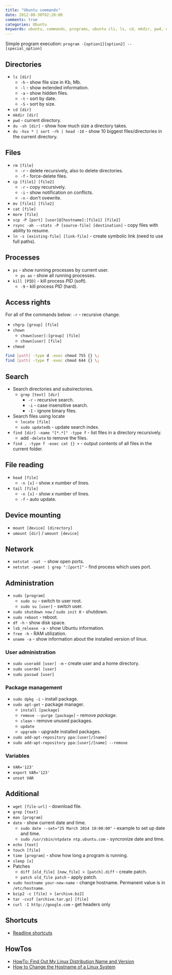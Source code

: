 ```yaml
---
title: "Ubuntu commands"
date: 2012-08-30T02:28:00
comments: true
categories: Ubuntu
keywords: ubuntu, commands, programs, ubuntu cli, ls, cd, mkdir, pwd, du, rm, cp, mv, cat, more, nano, ps, kill, chgrp, chown, chmod, sudo, df, apt-get, grep, man, date, echo, locate, useradd, userdel, passwd, head, tail, mount, umount, touch, time, sleep, pwgen
---
```


Simple program execution: `program -[option1][option2] --[special_option]`

## Directories
* `ls [dir]`
    * `-h` - show file size in Kb, Mb.
    * `-l` - show extended information.
    * `-a` - show hidden files.
    * `-t` - sort by date.
    * `-S` - sort by size.
* `cd [dir]`
* `mkdir [dir]`
* `pwd` - current directory.
* `du -sh [dir]` - show how much size a directory takes.
* `du -hsx * | sort -rh | head -10` - show 10 biggest files/directories in the current directory.

## Files
* `rm [file]`
    * `-r` - delete recursively, also to delete directories.
    * `-f` - force-delete files.
* `cp [file1] [file2]`
    * `-r` - copy recursively.
    * `-i` - show notification on conflicts.
    * `-n` - don't ovewrite.
* `mv [file1] [file2]`
* `cat [file]`
* `more [file]`
* `scp -P [port] [user]@[hostname]:[file1] [file2]`
* `rsync -ah --stats -P [source-file] [destination]` - copy files with ability to resume.
* `ln -s [existing-file] [link-file]` - create symbolic link (need to use full paths).

## Processes
* `ps` - show running processes by current user.
    * `ps ax` - show all running processes.
* `kill [PID]` - kill process *PID* (soft).
    * `-9` -  kill process *PID* (hard).

## Access rights
For all of the commands below: `-r` - recursive change.

* `chgrp [group] [file]`
* `chown`
    * `chown[user]:[group] [file]`
    * `chown[user] [file]`
* `chmod`

```bash
find [path] -type d -exec chmod 755 {} \;
find [path] -type f -exec chmod 644 {} \;
```

## Search

* Search directories and subsirectories.
    * `grep [text] [dir]`
        * `-r` - recursive search.
        * `-i` - case insensitive search.
        * `-I` - ignore binary files.
* Search files using locate
    * `locate [file]`
    * `sudo updatedb` - update search index.
* `find [dir] -name "[*.*]" -type f` - list files in a directory recursively.
    - add `-delete` to remove the files.
* `find . -type f -exec cat {} +` - output contents of all files in the current folder.

## File reading
* `head [file]`
    * `-n [x]` - show *x* number of lines.
* `tail [file]`
    * `-n [x]` - show *x* number of lines.
    * `-f` - auto update.

## Device mounting
* `mount [device] [directory]`
* `umount [dir]` / `umount [device]`

## Network
* `netstat -nat ` - show open ports.
* `netstat -peant | grep ":[port]"` - find process which uses port.

## Administration
* `sudo [program]`
    * `sudo su` - switch to user root.
    * `sudo su [user]` - switch user.
* `sudo shutdown now` / `sudo init 0`  - shutdown.
* `sudo reboot` - reboot.
* `df -h` - show disk space.
* `lsb_release -a` - show Ubuntu information.
* `free -h` - RAM utilization.
* `uname -a` - show information about the installed version of linux.

### User administration
* `sudo useradd [user] -m` - create user and a home directory.
* `sudo userdel [user]`
* `sudo passwd [user]`

### Package management
* `sudo dpkg -i` - install package.
* `sudo apt-get` - package manager.
    * `install [package]`
    * `remove --purge [package]` - remove *package*.
    * `clean` - remove unused packages.
    * `update`
    * `upgrade` - upgrade installed packages.
* `sudo add-apt-repository ppa:[user]/[name]`
* `sudo add-apt-repository ppa:[user]/[name] --remove`

### Variables
* `VAR='123'`
* `export VAR='123'`
* `unset VAR`

## Additional
* `wget [file-url]` - download file.
* `grep [text]`
* `man [program]`
* `date` - show current date and time.
    * `sudo date --set="25 March 2014 10:00:00"` - example to set up date and time.
    * `sudo /usr/sbin/ntpdate ntp.ubuntu.com` - syncronize date and time.
* `echo [text]`
* `touch [file]`
* `time [program]` - show how long a program is running.
* `sleep [x]`
* Patches
    * `diff [old_file] [new_file] > [patch].diff` - create patch.
    * `patch old_file patch` - apply patch.
* `sudo hostname your-new-name` - change hostname. Permanent value is in `/etc/hostname`.
* `bzip2 -c [file] > [archive.bz2]` 
* `tar -cvzf [archive.tar.gz] [file]`
* `curl -I http://google.com` - get headers only

## Shortcuts
* [Readline shortcuts](http://www.bigsmoke.us/readline/shortcuts)

## HowTos

* [HowTo: Find Out My Linux Distribution Name and Version](https://www.cyberciti.biz/faq/find-linux-distribution-name-version-number/)
* [How to Change the Hostname of a Linux System](http://www.ducea.com/2006/08/07/how-to-change-the-hostname-of-a-linux-system/)
